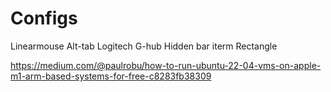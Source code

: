 # Configs
Linearmouse
Alt-tab
Logitech G-hub
Hidden bar
iterm
Rectangle

https://medium.com/@paulrobu/how-to-run-ubuntu-22-04-vms-on-apple-m1-arm-based-systems-for-free-c8283fb38309
